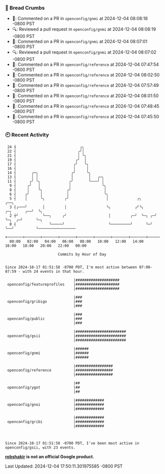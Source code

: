### 🍞 Bread Crumbs

 * 💬: Commented on a PR in  `openconfig/gnmi` at 2024-12-04 08:08:18 -0800 PST
 * 🔍: Reviewed a pull request in  `openconfig/gnmi` at 2024-12-04 08:08:19 -0800 PST
 * 💬: Commented on a PR in  `openconfig/gnmi` at 2024-12-04 08:07:01 -0800 PST
 * 🔍: Reviewed a pull request in  `openconfig/gnmi` at 2024-12-04 08:07:02 -0800 PST
 * 💬: Commented on a PR in  `openconfig/reference` at 2024-12-04 07:47:54 -0800 PST
 * 💬: Commented on a PR in  `openconfig/reference` at 2024-12-04 08:02:50 -0800 PST
 * 💬: Commented on a PR in  `openconfig/reference` at 2024-12-04 07:57:49 -0800 PST
 * 💬: Commented on a PR in  `openconfig/reference` at 2024-12-04 08:01:50 -0800 PST
 * 💬: Commented on a PR in  `openconfig/reference` at 2024-12-04 07:48:45 -0800 PST
 * 💬: Commented on a PR in  `openconfig/reference` at 2024-12-04 07:45:50 -0800 PST

### 🕘 Recent Activity
```
 24 ┼                             ╭╮
 22 ┤                            ╭╯│
 21 ┤                            │ ╰╮
 19 ┤                           ╭╯  │
 17 ┤                          ╭╯   ╰╮
 16 ┤                          │     │
 14 ┤       ╭─╮               ╭╯     ╰╮
 13 ┤       │ │               │       │   ╭─╮
 11 ┤      ╭╯ ╰╮             ╭╯       ╰───╯ │
  9 ┤     ╭╯   │             │              ╰╮
  8 ┤     │    ╰╮           ╭╯               │
  6 ┤    ╭╯     │           │                ╰╮
  5 ┤    │      ╰╮         ╭╯                 │             ╭╮                  ╭──╮
  3 ┤╭───╯       │         │                  ╰╮           ╭╯╰╮     ╭─╮      ╭──╯  ╰╮
  2 ┼╯           ╰──╮     ╭╯                   │         ╭─╯  ╰─╮ ╭─╯ ╰─╮  ╭─╯      ╰─╮
  0 ┤               ╰─────╯                    ╰─────────╯      ╰─╯     ╰──╯          ╰─────────────────
    +───────+───────+───────+───────+───────+───────+───────+───────+───────+───────+───────+───────+────
  00:00   02:00   04:00   06:00   08:00   10:00   12:00   14:00   16:00   18:00   20:00   22:00   00:00   

						Commits by Hour of Day


Since 2024-10-17 01:51:58 -0700 PDT, I'm most active between 07:00-07:59 - with 24 events in that hour.

```



```
                               |####################
 openconfig/featureprofiles    |####################
                               |####################

                               |###
 openconfig/gribigo            |###
                               |###

                               |###
 openconfig/public             |###
                               |###

                               |#######################
 openconfig/gsii               |#######################
                               |#######################

                               |######
 openconfig/gnmi               |######
                               |######

                               |#################
 openconfig/reference          |#################
                               |#################

                               |##
 openconfig/ygot               |##
                               |##

                               |#############
 openconfig/gnoi               |#############
                               |#############

                               |#############
 openconfig/gribi              |#############
                               |#############



Since 2024-10-17 01:51:58 -0700 PDT, I've been most active in openconfig/gsii, with 23 events.

```
**[robshakir](mailto:robjs@google.com) is not an official Google product.**  


Last Updated: 2024-12-04 17:50:11.301975585 -0800 PST
